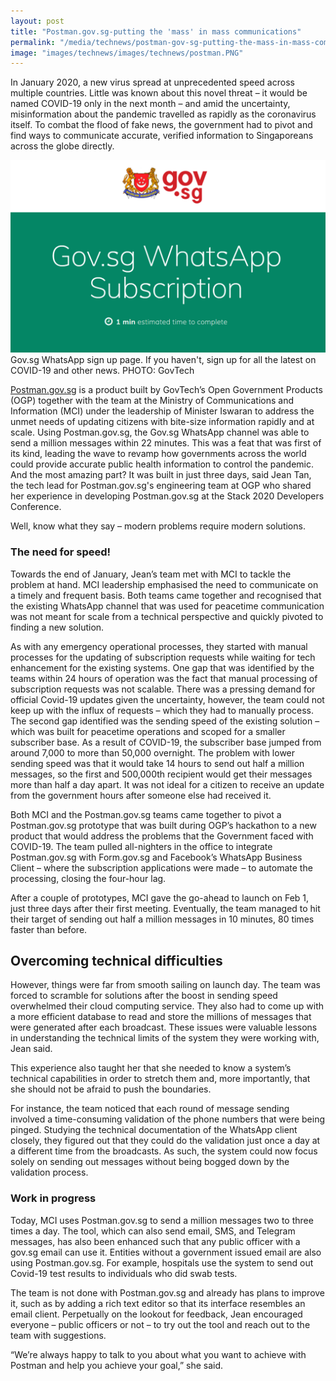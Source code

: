 ```yaml
---
layout: post
title: "Postman.gov.sg-putting the 'mass' in mass communications"
permalink: "/media/technews/postman-gov-sg-putting-the-mass-in-mass-comms"
image: "images/technews/images/technews/postman.PNG"
---
```


In January 2020, a new virus spread at unprecedented speed across multiple countries. Little was known about this novel threat – it would be named COVID-19 only in the next month – and amid the uncertainty, misinformation about the pandemic travelled as rapidly as the coronavirus itself. To combat the flood of fake news, the government had to pivot and find ways to communicate accurate, verified information to Singaporeans across the globe directly.

![Gov.sg WhatsApp sign up page](/images/technews/postman.PNG) Gov.sg WhatsApp sign up page. If you haven't, sign up for all the latest on COVID-19 and other news. PHOTO: GovTech


[Postman.gov.sg](https://postman.gov.sg/) is a product built by GovTech’s Open Government Products (OGP) together with the team at the Ministry of Communications and Information (MCI) under the leadership of Minister Iswaran to address the unmet needs of updating citizens with bite-size information rapidly and at scale. Using Postman.gov.sg, the Gov.sg WhatsApp channel was able to send a million messages within 22 minutes. This was a feat that was first of its kind, leading the wave to revamp how governments across the world could provide accurate public health information to control the pandemic. And the most amazing part? It was built in just three days, said Jean Tan, the tech lead for Postman.gov.sg's engineering team at OGP who shared her experience in developing Postman.gov.sg at the Stack 2020 Developers Conference. 

Well, know what they say – modern problems require modern solutions.


### **The need for speed**!
Towards the end of January, Jean’s team met with MCI to tackle the problem at hand. MCI leadership emphasised the need to communicate on a timely and frequent basis. Both teams came together and recognised that the existing WhatsApp channel that was used for peacetime communication was not meant for scale from a technical perspective and quickly pivoted to finding a new solution. 

As with any emergency operational processes, they started with manual processes for the updating of subscription requests while waiting for tech enhancement for the existing systems. One gap that was identified by the teams within 24 hours of operation was the fact that manual processing of subscription requests was not scalable. There was a pressing demand for official Covid-19 updates given the uncertainty, however, the team could not keep up with the influx of requests – which they had to manually process. The second gap identified was the sending speed of the existing solution – which was built for peacetime operations and scoped for a smaller subscriber base. As a result of COVID-19, the subscriber base jumped from around 7,000 to more than 50,000 overnight. The problem with lower sending speed was that it would take 14 hours to send out half a million messages, so the first and 500,000th recipient would get their messages more than half a day apart. It was not ideal for a citizen to receive an update from the government hours after someone else had received it. 

Both MCI and the Postman.gov.sg teams came together to pivot a Postman.gov.sg prototype that was built during OGP’s hackathon to a new product that would address the problems that the Government faced with COVID-19. The team pulled all-nighters in the office to integrate Postman.gov.sg with Form.gov.sg and Facebook’s WhatsApp Business Client – where the subscription applications were made – to automate the processing, closing the four-hour lag. 

After a couple of prototypes, MCI gave the go-ahead to launch on Feb 1, just three days after their first meeting. Eventually, the team managed to hit their target of sending out half a million messages in 10 minutes, 80 times faster than before.
 
 
 ## Overcoming technical difficulties
However, things were far from smooth sailing on launch day. The team was forced to scramble for solutions after the boost in sending speed overwhelmed their cloud computing service. They also had to come up with a more efficient database to read and store the millions of messages that were generated after each broadcast. These issues were valuable lessons in understanding the technical limits of the system they were working with, Jean said. 

This experience also taught her that she needed to know a system’s technical capabilities in order to stretch them and, more importantly, that she should not be afraid to push the boundaries.

For instance, the team noticed that each round of message sending involved a time-consuming validation of the phone numbers that were being pinged. Studying the technical documentation of the WhatsApp client closely, they figured out that they could do the validation just once a day at a different time from the broadcasts. As such, the system could now focus solely on sending out messages without being bogged down by the validation process. 

 

### **Work in progress**
Today, MCI uses Postman.gov.sg to send a million messages two to three times a day. The tool, which can also send email, SMS, and Telegram messages, has also been enhanced such that any public officer with a gov.sg email can use it. Entities without a government issued email are also using Postman.gov.sg. For example, hospitals use the system to send out Covid-19 test results to individuals who did swab tests. 

The team is not done with Postman.gov.sg and already has plans to improve it, such as by adding a rich text editor so that its interface resembles an email client. Perpetually on the lookout for feedback, Jean encouraged everyone – public officers or not – to try out the tool and reach out to the team with suggestions.  

“We’re always happy to talk to you about what you want to achieve with Postman and help you achieve your goal,” she said. 
